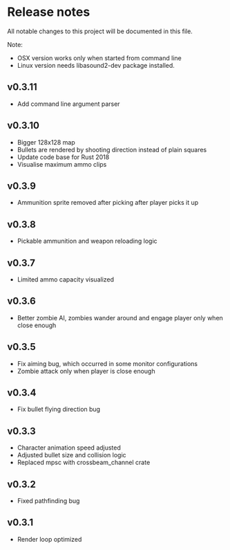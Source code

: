 # Release notes

All notable changes to this project will be documented in this file.

Note: 
  - OSX version works only when started from command line
  - Linux version needs libasound2-dev package installed.

## v0.3.11
  - Add command line argument parser

## v0.3.10
  - Bigger 128x128 map
  - Bullets are rendered by shooting direction instead of plain squares
  - Update code base for Rust 2018
  - Visualise maximum ammo clips

## v0.3.9
  - Ammunition sprite removed after picking after player picks it up

## v0.3.8
  - Pickable ammunition and weapon reloading logic

## v0.3.7
  - Limited ammo capacity visualized

## v0.3.6
  - Better zombie AI, zombies wander around and engage player only when close enough

## v0.3.5
  - Fix aiming bug, which occurred in some monitor configurations
  - Zombie attack only when player is close enough

## v0.3.4
  - Fix bullet flying direction bug

## v0.3.3
  - Character animation speed adjusted
  - Adjusted bullet size and collision logic
  - Replaced mpsc with crossbeam_channel crate

## v0.3.2
  - Fixed pathfinding bug

## v0.3.1
  - Render loop optimized
